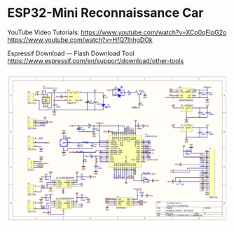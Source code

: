 # ESP32-Mini Reconnaissance Car

YouTube Video Tutorials:
https://www.youtube.com/watch?v=XCp0qFipG2o
https://www.youtube.com/watch?v=HfQ7lhhgDOk

Espressif Download -- Flash Download Tool
https://www.espressif.com/en/support/download/other-tools

![Robot Diagram](./Circuit_Diagram/Robot/CY-INSECT-M-V2_2.jpg)
